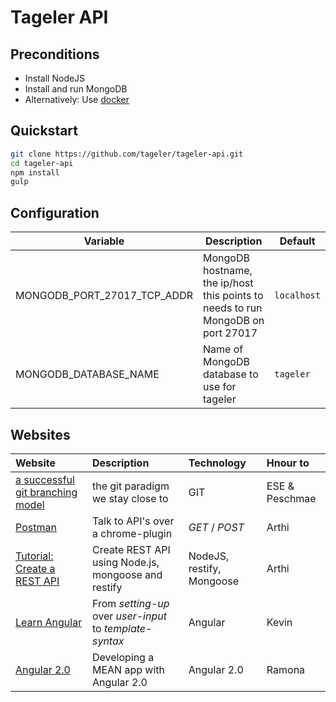 Tageler API
===========
Preconditions
---
- Install NodeJS
- Install and run MongoDB
- Alternatively: Use [docker](https://github.com/tageler/tageler-docker)

Quickstart
----------
```bash
git clone https://github.com/tageler/tageler-api.git
cd tageler-api
npm install
gulp
```
Configuration
-------------

| Variable | Description | Default |
|----------|-------------|---------|
| MONGODB_PORT_27017_TCP_ADDR | MongoDB hostname, the ip/host this points to needs to run MongoDB on port 27017 | `localhost` |
| MONGODB_DATABASE_NAME | Name of MongoDB database to use for tageler | `tageler` |



Websites
-------------

| Website | Description | Technology |Hnour to|
|:---|:---|:---|:---|
|[a successful git branching model](http://nvie.com/posts/a-successful-git-branching-model/)|the git paradigm we stay close to|GIT|ESE & Peschmae|
|[Postman](https://chrome.google.com/webstore/detail/postman/fhbjgbiflinjbdggehcddcbncdddomop?hl=en)|Talk to API's over a chrome-plugin|*GET* / *POST*| Arthi |
|[Tutorial: Create a REST API](http://techforgeek.com/2015/01/create-rest-api-using-node-js-mongoose-restify/)|Create REST API using Node.js, mongoose and restify|NodeJS, restify, Mongoose| Arthi |
|[Learn Angular](https://angular.io/docs/ts/latest/guide/learning-angular.html)|From *setting-up* over *user-input* to *template-syntax*|Angular|Kevin|
|[Angular 2.0](http://thejackalofjavascript.com/developing-a-mean-app-with-angular-2-0/)|Developing a MEAN app with Angular 2.0|Angular 2.0|Ramona|
